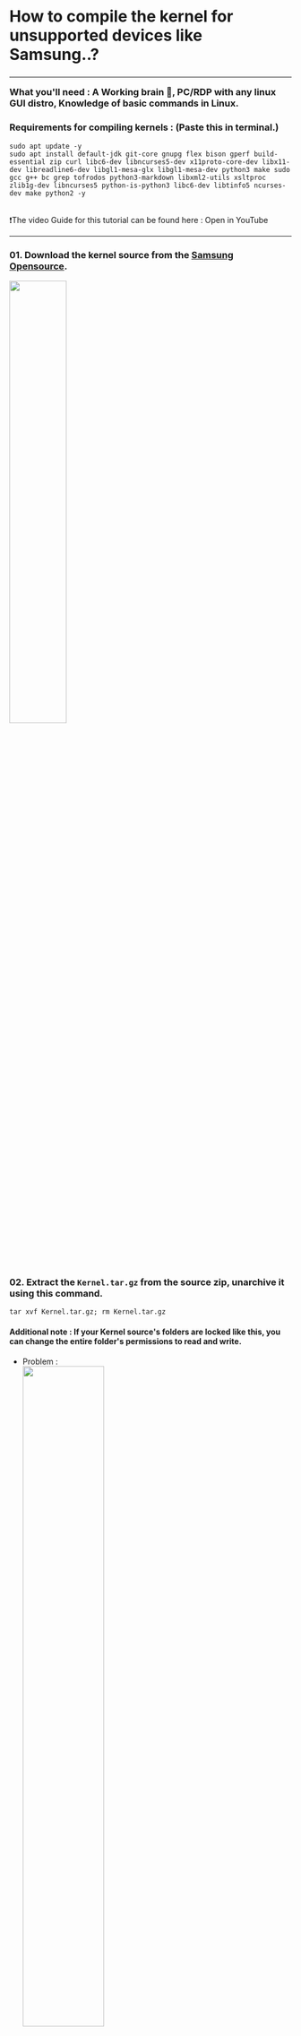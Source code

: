 # How to compile the kernel for unsupported devices like Samsung..?
<h3><p><hr>
<b>What you'll need :</b> A Working brain 🧠, PC/RDP with any linux GUI distro, Knowledge of basic commands in Linux.
</p>
	
### Requirements for compiling kernels : (Paste this in terminal.)
 ```
sudo apt update -y
sudo apt install default-jdk git-core gnupg flex bison gperf build-essential zip curl libc6-dev libncurses5-dev x11proto-core-dev libx11-dev libreadline6-dev libgl1-mesa-glx libgl1-mesa-dev python3 make sudo gcc g++ bc grep tofrodos python3-markdown libxml2-utils xsltproc zlib1g-dev libncurses5 python-is-python3 libc6-dev libtinfo5 ncurses-dev make python2 -y
```
<br>❗The video Guide for this tutorial can be found here : Open in YouTube </h3><hr>

### 01. Download the kernel source from the [Samsung Opensource]( https://opensource.samsung.com/main).
<img src="https://github.com/ravindu644/APatch/assets/126038496/aad04d45-e1b3-4baf-a8e0-2ef27d7dae55" width="45%">

### 02. Extract the ```Kernel.tar.gz``` from the source zip, unarchive it using this command.
```
tar xvf Kernel.tar.gz; rm Kernel.tar.gz
```
#### Additional note : If your Kernel source's folders are locked like this, you can change the entire folder's permissions to read and write.
- Problem : <br><img src="https://github.com/ravindu644/APatch/assets/126038496/11565943-f329-4782-b7e9-0f0d0b8ee2fd" width="55%">
- Solution : <br><img src="https://github.com/ravindu644/APatch/assets/126038496/8d975f38-ea65-458c-b0f3-0544c3b4303b" width="45%">


### 03. Open build_kernel.sh and download the compilers from the internet. (Google search its name).
<img src="https://github.com/ravindu644/APatch/assets/126038496/26daf156-b6d1-4082-96f6-f958416946eb" width="70%"><br>
- Both Clang and GCC is required.
### 04. Edit the build_kernel.sh to add compilers' path like this:
```
BUILD_CROSS_COMPILE=/path/to/gcc/aarch64-linux-android-
KERNEL_LLVM_BIN=/path/to/compiler/clang
```
### 05. Edit the Makefile.
- if you found these variables : ```CROSS_COMPILE```, ```REAL_CC``` or ```CC```, ```CFP_CC``` in your make file with some paths, you have to edit their paths too, like we did in above step.
### 06. Edit the build script.
- Exporting the Android version and architecture (Add these lines below the ```#!/bin/bash```) :
  ```
  export ARCH=arm64
  export PLATFORM_VERSION=13
  export ANDROID_MAJOR_VERSION=t
  ```
- Adding python2 to path : (Create the local > bin folders in your home dir first)
  ```
  ln -s /usr/bin/python2.7 $HOME/local/bin/python
  export PATH=$HOME/local/bin:$PATH
  ```
- Cleaning the source before compiling :
  ```
  make YOUR_ARGS clean && make YOUR_ARGS mrpropr
  ```
- Editing the menuconfig after making the defconfig :
  ```
  make YOUR_ARGS XXXX_defconfig
  make YOUR_ARGS menuconfig
  ```
### Our build script must looks like this, after making the changes: (This is an example.)
  <img src="https://github.com/ravindu644/APatch/assets/126038496/e75ca37e-e038-425f-8040-1ce521796a58" width="80%">
  
### 06. Use this commit to fix "symbol versioning failure for gsi_write_channel_scratch" error. (it's an universal error for all the snapdragon kernel sources)
- https://github.com/ravindu644/android_kernel_samsung_sm_a525f/commit/0cc860c380b3b35a5cd4db039b8c3fd03db7c771

## Now we finished setting up the basic configurations for kernel compilation.

### 07. Rename your ```build_kernel.sh``` to ```build.sh```.
- Then, grant the executable permissions to it using this command.
  ```
  chmod +x build.sh
  ```
### 08. Now, run the build script using this command :
  ```
./build.sh
```
## After a couple of seconds, the "menuconfig" should appear.
- Additional notes : Press space bar to enable/disable or enable as a module <M>.
<hr>

# How to disable kernel securities + Enable the required features from menuconfig..?
### 01. Open ```→ General setup → Local version - append to kernel release``` => Choose any string you like.
- Image : <br><br><img src="https://github.com/ravindu644/APatch/assets/126038496/448a24b9-454b-47b9-82a8-0b9c2804e693">

### 02. ```→ General setup → Configure standard kernel features (expert users)``` => Enable everything except "```sgetmask/ssetmask syscalls support``` and ```Sysctl syscall support```"
- Image : <br><br><img src="https://github.com/ravindu644/APatch/assets/126038496/8927d898-d3ef-471a-8f68-bbe418068565" width="75%">

### 03. ```→ Enable loadable module support``` => Enable "```Forced module loading```", "```Module unloading```", "```Forced module unloading```" and "```Module versioning support```" ; Also Disable "```Module signature verification```"
- Image : <br><br><img src="https://github.com/ravindu644/APatch/assets/126038496/ad4b7edd-4978-46f4-b84f-396e5e9b8999" width="75%">

### 04. ```→ Kernel Features``` => Disable "```Enable RKP (Realtime Kernel Protection) UH feature```", "```Enable LKM authentication by micro hypervisor```", "```Block LKM by micro hypervisor```", "```Enable micro hypervisor feature of Samsung```" respectively.
- Image : <br><br><img src="https://github.com/ravindu644/APatch/assets/126038496/d821da9f-0b45-4701-b681-3996bec509be" width="75%">

#### Additional notes : If you can't find them in the "```→ Kernel Features```", they are in "```→ Boot options```". In samsung S/N 10 series, there's a thing called "JOPP Prevention", disable these things too.
### 05. ```→ Boot options``` => enable "```Build a concatenated Image.gz/dtb by default```" and "```Kernel compression method (Build compressed kernel image)```"  ---> "```(X) Build compressed kernel image```"
- Image : <br><br><img src="https://github.com/ravindu644/APatch/assets/126038496/3c7704a7-ea16-4bee-a0bf-6ecd0424f2b7" width="75%">
### 06. ```→ File systems``` => Enable "```<*> Overlay filesystem support```".
- Image : <br><br><img src="https://github.com/ravindu644/APatch/assets/126038496/0cbff894-ba4c-4f51-a1bd-3ffa1963cd51" width="75%">
### 07. ```→ Security options``` => Disable "```Integrity subsystem```" and "```Defex Support```".
- Image : <br><br><img src="https://github.com/ravindu644/APatch/assets/126038496/ca396e53-26fc-4ee4-99ea-c8359926ea51" width="75%">
<hr>

### 08. Exit and Save the config.
- When you see "```configuration written```", stop the compilation process with ```ctrl+c``` and replace the ".config"'s content with your defconfig.
<hr>

### 09. Compile using ```./build.sh``` --> Skip the menuconfig and wait until the compilation finishes..!

Notes : if you encountred errors, you should search these errors in github and find a solution.
<hr>

# How to put the compiled kernel, inside our boot.img..?
### 01. Extract the boot.img from the stock ROM. I prefer https://github.com/ravindu644/Scamsung to do this online.
	- Use exact build number to download the firmware.
### 02. Unpack the boot.img using AIK-Linux which can be found in here : https://github.com/ravindu644/AIK-Linux
- Image : <br><br><img src="https://github.com/ravindu644/APatch/assets/126038496/d5fee81a-6768-4848-a4a6-37fec6cb355f" width="70%">
### 03. Open the split_img folder and see your kernel uses "```gzip```" compression. If it is, use ```Image.gz```. else use normal "```Image```".
- Kernel without GZIP compression : <br><br><img src="https://github.com/ravindu644/APatch/assets/126038496/cb1d0ff3-32cb-4d98-9892-5a00d1922680" width="70%">
- Kernel <b>with</b> GZIP compression : <br><br><img src="https://github.com/ravindu644/APatch/assets/126038496/30ee541e-211c-4a84-971b-f67299ee8793" width="70%">
### 04. If your boot.img has a GZIP kernel, use the "```Image.gz```". Else use "```Image```".
### 05. Rename your compiled kernel to "```boot.img-kernel```" and copy and replace it with the ```boot.img-kernel```, which is in the split_img folder.
### 06. Repack --> rename "image-new.img" to "boot.img" and make a tar file using this command :
```
tar cvf "DEVICE NAME (APatch Support).tar" boot.img
```
### 07. Flash it using Fastboot/ODIN..!
### 08. DONE..!
- Proof : <br><br><img src="https://github.com/ravindu644/APatch/assets/126038496/f0dd204d-e398-4ce1-9897-96e6a51b5673" width="75%">
<hr>

## Written by [@Ravindu_Deshan](https://t.me/Ravindu_Deshan) for [@SamsungTweaks](https://t.me/SamsungTweaks) and [@APatchChannel](https://t.me/APatchChannel) | Sharing this without proper credit is not allowed..❗







  
  
    
  

